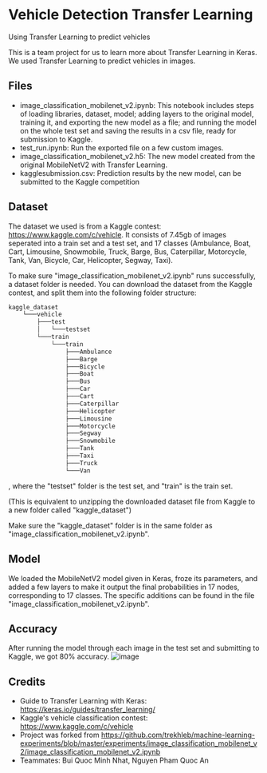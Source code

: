 # Vehicle Detection Transfer Learning
 Using Transfer Learning to predict vehicles

This is a team project for us to learn more about Transfer Learning in Keras. We used Transfer Learning to predict vehicles in images.

## Files
- image_classification_mobilenet_v2.ipynb: This notebook includes steps of loading libraries, dataset, model; adding layers to the original model, training it, and exporting the new model as a file; and running the model on the whole test set and saving the results in a csv file, ready for submission to Kaggle.
- test_run.ipynb: Run the exported file on a few custom images.
- image_classification_mobilenet_v2.h5: The new model created from the original MobileNetV2 with Transfer Learning.
- kagglesubmission.csv: Prediction results by the new model, can be submitted to the Kaggle competition

## Dataset
The dataset we used is from a Kaggle contest: https://www.kaggle.com/c/vehicle. It consists of 7.45gb of images seperated into a train set and a test set, and 17 classes (Ambulance, Boat, Cart, Limousine, Snowmobile, Truck, Barge, Bus, Caterpillar, Motorcycle, Tank, Van, Bicycle, Car, Helicopter, Segway, Taxi).

To make sure "image_classification_mobilenet_v2.ipynb" runs successfully, a dataset folder is needed. You can download the dataset from the Kaggle contest, and split them into the following folder structure:
```bash
kaggle_dataset
    └───vehicle
        ├───test
        │   └───testset
        └───train
            └───train
                ├───Ambulance
                ├───Barge
                ├───Bicycle
                ├───Boat
                ├───Bus
                ├───Car
                ├───Cart
                ├───Caterpillar
                ├───Helicopter
                ├───Limousine
                ├───Motorcycle
                ├───Segway
                ├───Snowmobile
                ├───Tank
                ├───Taxi
                ├───Truck
                └───Van
```
, where the "testset" folder is the test set, and "train" is the train set.

(This is equivalent to unzipping the downloaded dataset file from Kaggle to a new folder called "kaggle_dataset")

Make sure the "kaggle_dataset" folder is in the same folder as "image_classification_mobilenet_v2.ipynb".

## Model
We loaded the MobileNetV2 model given in Keras, froze its parameters, and added a few layers to make it output the final probabilities in 17 nodes, corresponding to 17 classes. The specific additions can be found in the file "image_classification_mobilenet_v2.ipynb".

## Accuracy
After running the model through each image in the test set and submitting to Kaggle, we got 80% accuracy.
![image](https://github.com/user-attachments/assets/aab26162-7507-49d3-976d-1ae02ff4eef8)

## Credits
- Guide to Transfer Learning with Keras: https://keras.io/guides/transfer_learning/
- Kaggle's vehicle classification contest: https://www.kaggle.com/c/vehicle
- Project was forked from https://github.com/trekhleb/machine-learning-experiments/blob/master/experiments/image_classification_mobilenet_v2/image_classification_mobilenet_v2.ipynb
- Teammates: Bui Quoc Minh Nhat, Nguyen Pham Quoc An
